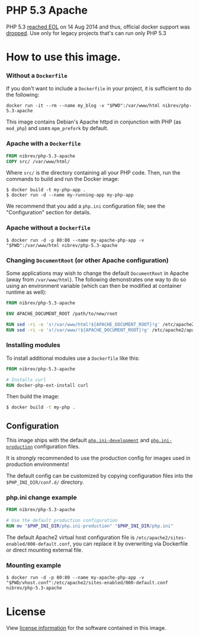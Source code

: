 # PHP 5.3 Apache

PHP 5.3 [reached EOL](http://php.net/eol.php) on 14 Aug 2014 and thus, official docker support was [dropped](https://github.com/docker-library/php/pull/20). Use only for legacy projects that's can run only PHP 5.3

# How to use this image.

### Without a `Dockerfile`

If you don't want to include a `Dockerfile` in your project, it is sufficient to do the following:

    docker run -it --rm --name my_blog -v "$PWD":/var/www/html nibrev/php-5.3-apache

This image contains Debian's Apache httpd in conjunction with PHP (as `mod_php`) and uses `mpm_prefork` by default.

### Apache with a `Dockerfile`

```dockerfile
FROM nibrev/php-5.3-apache
COPY src/ /var/www/html/
```

Where `src/` is the directory containing all your PHP code. Then, run the commands to build and run the Docker image:

```console
$ docker build -t my-php-app .
$ docker run -d --name my-running-app my-php-app
```

We recommend that you add a `php.ini` configuration file; see the "Configuration" section for details.

### Apache without a `Dockerfile`

```console
$ docker run -d -p 80:80 --name my-apache-php-app -v "$PWD":/var/www/html nibrev/php-5.3-apache
```

### Changing `DocumentRoot` (or other Apache configuration)

Some applications may wish to change the default `DocumentRoot` in Apache (away from `/var/www/html`). The following demonstrates one way to do so using an environment variable (which can then be modified at container runtime as well):

```dockerfile
FROM nibrev/php-5.3-apache

ENV APACHE_DOCUMENT_ROOT /path/to/new/root

RUN sed -ri -e 's!/var/www/html!${APACHE_DOCUMENT_ROOT}!g' /etc/apache2/sites-available/*.conf
RUN sed -ri -e 's!/var/www/!${APACHE_DOCUMENT_ROOT}!g' /etc/apache2/apache2.conf /etc/apache2/conf-available/*.conf
```

### Installing modules

To install additional modules use a `Dockerfile` like this:

``` Dockerfile
FROM nibrev/php-5.3-apache

# Installs curl
RUN docker-php-ext-install curl
```

Then build the image:

``` bash
$ docker build -t my-php .
```

## Configuration

This image ships with the default [`php.ini-development`](https://github.com/php/php-src/blob/master/php.ini-development) and [`php.ini-production`](https://github.com/php/php-src/blob/master/php.ini-production) configuration files.

It is *strongly* recommended to use the production config for images used in production environments!

The default config can be customized by copying configuration files into the `$PHP_INI_DIR/conf.d/` directory.

### php.ini change example

```dockerfile
FROM nibrev/php-5.3-apache

# Use the default production configuration
RUN mv "$PHP_INI_DIR/php.ini-production" "$PHP_INI_DIR/php.ini"
```


The default Apache2 virtual host configuration file is `/etc/apache2/sites-enabled/000-default.conf`, you can replace it by overwriting via Dockerfile or direct mounting external file.

### Mounting example

```console
$ docker run -d -p 80:80 --name my-apache-php-app -v "$PWD/vhost.conf":/etc/apache2/sites-enabled/000-default.conf nibrev/php-5.3-apache
```

# License

View [license information](http://php.net/license/) for the software contained in this image.
